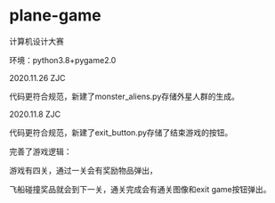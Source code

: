 # plane-game   

计算机设计大赛   

环境：python3.8+pygame2.0  

2020.11.26 ZJC  

代码更符合规范，新建了monster_aliens.py存储外星人群的生成。

2020.11.8 ZJC  

代码更符合规范，新建了exit_button.py存储了结束游戏的按钮。  

完善了游戏逻辑：  

游戏有四关，通过一关会有奖励物品弹出，  

飞船碰撞奖品就会到下一关，通关完成会有通关图像和exit game按钮弹出。
